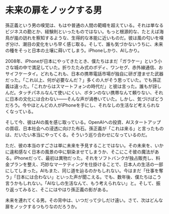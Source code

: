# 未来の扉をノックする男

孫正義という男の嗅覚は、もはや普通の人間の範疇を超えている。それは単なるビジネスの勘とか、経験則といったものではない。もっと根源的な、たとえば海鳥が嵐の訪れを察知するような、生得的な本能に近いものだ。彼は風の匂いを嗅ぎ分け、潮目の変化をいち早く感じ取る。そして、誰も気づかないうちに、未来の種をそっと日本の土壌に蒔いてしまう。iPhoneしかり、AIしかり。

2008年、iPhoneが日本にやってきたとき、僕たちはまだ「ガラケー」という小さな城の中で満足していた。折りたたみ式のボディ、ワンセグ、赤外線通信、おサイフケータイ。どれもこれも、日本の携帯電話市場が独自に研ぎ澄ませた武器だった。「これ以上、何が必要なんだ？」多くの人がそう思っていた。でも孫正義は違った。「これからはスマートフォンの時代だ」と彼は言った。誰もが訝しんだ。タッチパネルなんて使いにくい、ボタンのない携帯なんて頼りない、それに日本の文化には合わない——そんな声が渦巻いていた。しかし、気づけばどうだろう。今やほとんどの人がiPhoneを手にし、それなしの生活など考えられなくなっている。

そして今、彼はAIの風を感じ取っている。OpenAIへの投資、AIスタートアップの買収、日本社会への浸透に向けた布石。孫正義が「これは来る」と言ったものは、だいたい本当にやってくる。そういう巡り合わせになっているのだ。

ただ、彼の本当のすごさは単に未来を予見することではない。その未来を、いかに違和感なく日本の風景の中に馴染ませてしまうか、そこにこそ彼の魔法がある。iPhoneだって、最初は異物だった。それをソフトバンクが独占販売し、料金プランを整え、巧妙なマーケティングを仕掛けることで、日本人の生活の一部にしてしまった。AIもまた、同じ道を辿るのかもしれない。今はまだ「仕事を奪う」「日本には合わない」といった声が聞こえる。でも、数年後、僕たちはこう言うかもしれない。「AIなしの生活なんて、もう考えられない」と。そして、振り返ってみると、そこにはやはり孫正義の影がある。

未来を連れてくる男。その背中は、いつだって少しだけ遠い。さて、次はどんな扉をノックするつもりなのだろうか。